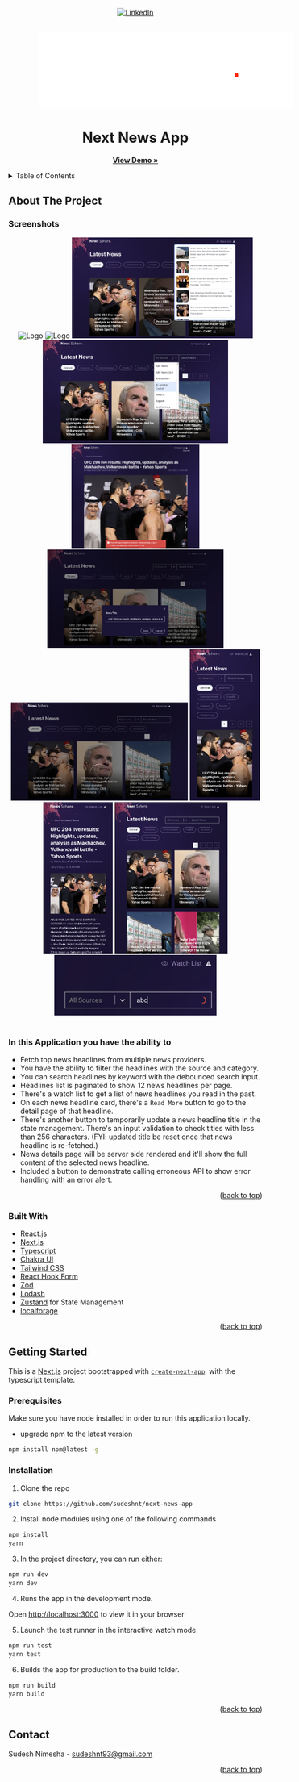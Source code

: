 <div id="top"></div>
<div align="center">

[![LinkedIn][linkedin-shield]][linkedin-url]

</div>

<!-- PROJECT LOGO -->
<br />
<div align="center">
  <a href="">
    <img src="public/images/logo.png" alt="Logo" height="150" style="margin-left: 60px;" >
  </a>
  <h1 align="center">Next News App</h1>
  <p align="center">
    <a href="https://next-news-l9mrlv28b-sudeshnt.vercel.app"><strong>View Demo »</strong></a>
    <br />
  </p>
</div>
<!-- TABLE OF CONTENTS -->
<details>
  <summary>Table of Contents</summary>
  <br />
  <ol>
    <li>
      <a href="#about-the-project">About The Project</a>
      <ul>
        <li><a href="#in-this-application-you-have-the-ability-to">Features</a></li>
        <li><a href="#built-with">Built With</a></li>
      </ul>
    </li>
    <li>
      <a href="#getting-started">Getting Started</a>
      <ul>
        <li><a href="#prerequisites">Prerequisites</a></li>
        <li><a href="#installation">Installation</a></li>
      </ul>
    </li>
    <li><a href="#contact">Contact</a></li>
  </ol>
</details>

<!-- ABOUT THE PROJECT -->

## About The Project

### Screenshots

<div align="center">
  <img src="public/app-screenshots/1.png" alt="Logo" height="200">
  <img src="public/app-screenshots/2.png" alt="Logo" height="200">
  <img src="public/app-screenshots/3.png" alt="Logo" height="200">
  <img src="public/app-screenshots/4.png" alt="Logo" height="205">
  <img src="public/app-screenshots/6.png" alt="Logo" height="205">
  <img src="public/app-screenshots/5.png" alt="Logo" height="195">
  <img src="public/app-screenshots/7.png" alt="Logo" height="195">
  <img src="public/app-screenshots/9.png" alt="Logo" height="300">
  <img src="public/app-screenshots/11.png" alt="Logo" height="300">
  <img src="public/app-screenshots/10.png" alt="Logo" height="300">
  <img src="public/app-screenshots/8.png" alt="Logo" height="120">
</div>
<br />

### In this Application you have the ability to

- Fetch top news headlines from multiple news providers.
- You have the ability to filter the headlines with the source and category.
- You can search headlines by keyword with the debounced search input.
- Headlines list is paginated to show 12 news headlines per page.
- There's a watch list to get a list of news headlines you read in the past.
- On each news headline card, there's a `Read More` button to go to the detail page of that headline.
- There's another button to temporarily update a news headline title in the state management. There's an input validation to check titles with less than 256 characters. (FYI: updated title be reset once that news headline is re-fetched.)
- News details page will be server side rendered and it'll show the full content of the selected news headline.
- Included a button to demonstrate calling erroneous API to show error handling with an error alert.

<p align="right">(<a href="#top">back to top</a>)</p>

### Built With

<!-- - I have used [Vercel](https://vercel.com/) to host this application to provide a quick preview to the observers. -->

- [React.js](https://reactjs.org)
- [Next.js](https://nextjs.org/docs)
- [Typescript](https://www.typescriptlang.org)
- [Chakra UI](https://chakra-ui.com)
- [Tailwind CSS](https://tailwindcss.com)
- [React Hook Form](https://www.react-hook-form.com)
- [Zod](https://zod.dev)
- [Lodash](https://lodash.com)
- [Zustand](https://www.mongodb.com) for State Management
- [localforage](https://github.com/localForage/localForage)

<p align="right">(<a href="#top">back to top</a>)</p>

<!-- GETTING STARTED -->

## Getting Started

This is a [Next.js](https://nextjs.org/) project bootstrapped with [`create-next-app`](https://github.com/vercel/next.js/tree/canary/packages/create-next-app). with the typescript template.

### Prerequisites

Make sure you have node installed in order to run this application locally.

- upgrade npm to the latest version

```sh
npm install npm@latest -g
```

### Installation

1. Clone the repo

```sh
git clone https://github.com/sudeshnt/next-news-app
```

2. Install node modules using one of the following commands

```sh
npm install
yarn
```

3. In the project directory, you can run either:

```js
npm run dev
yarn dev
```

4. Runs the app in the development mode.

Open [http://localhost:3000](http://localhost:3000) to view it in your browser

5. Launch the test runner in the interactive watch mode.

```js
npm run test
yarn test
```

6. Builds the app for production to the build folder.

```js
npm run build
yarn build
```

<p align="right">(<a href="#top">back to top</a>)</p>

<!-- CONTACT -->

## Contact

Sudesh Nimesha - sudeshnt93@gmail.com

<p align="right">(<a href="#top">back to top</a>)</p>

<!-- MARKDOWN LINKS & IMAGES -->
<!-- https://www.markdownguide.org/basic-syntax/#reference-style-links -->

[linkedin-shield]: https://img.shields.io/badge/-LinkedIn-black.svg?style=for-the-badge&logo=linkedin&colorB=555
[linkedin-url]: https://www.linkedin.com/in/sudeshnt
